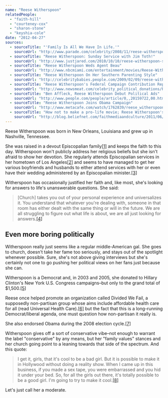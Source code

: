 ```yaml
---
name: "Reese Witherspoon"
relatedPeople:
  - "faith-hill"
  - "courteney-cox"
  - "sharon-stone"
  - "keyshia-cole"
date: "2012-04-27"
sources:
  - sourceTitle: "'Family Is All We Have In Life.'"
    sourceUrl: "http://www.parade.com/celebrity/2008/11/reese-witherspoon.html"
  - sourceTitle: "Reese Witherspoon: Sunday Service with Jim Toth!"
    sourceUrl: "http://www.justjared.com/2010/10/10/reese-witherspoon-sunday-service-with-jim-toth/"
  - sourceTitle: "Reese Witherspoon Weds Agent Beau"
    sourceUrl: "http://www.nbcmiami.com/entertainment/movies/Reese-Witherspoon-Weds-Agent-Beau-118724199.html"
  - sourceTitle: "Reese Witherspoon On Her Southern Parenting Style"
    sourceUrl: "http://celebritybabies.people.com/2009/02/09/reese-witherspoon-on-her-southern-style-parenting-ways/"
  - sourceTitle: "Reese Witherspoon's Federal Campaign Contribution Report"
    sourceUrl: "http://www.newsmeat.com/celebrity_political_donations/Reese_Witherspoon.php"
  - sourceTitle: "Ben Affleck, Reese Witherspoon Debut Political Ads"
    sourceUrl: "http://www.people.com/people/article/0,,20159722,00.html"
  - sourceTitle: "Reese Witherspoon Joins Obama Campaign"
    sourceUrl: "http://www.metacafe.com/watch/1762839/reese_witherspoon_joins_obama_campaign/"
  - sourceTitle: "How not to make a pro-life movie; Reese Witherspoon's positive message @ the MTV awards, and more"
    sourceUrl: "http://blog.beliefnet.com/faithmediaandculture/2011/06/how-not-to-make-a-pro-life-movie-reese-witherspoons-positive-message-the-mtv-awards-and-more.html"
---
```


Reese Witherspoon was born in New Orleans, Louisiana and grew up in Nashville, Tennessee.

She was raised in a devout Episcopalian family<a class="source-citation" href="#http://www.parade.com/celebrity/2008/11/reese-witherspoon.html" title="&apos;Family Is All We Have In Life.&apos;">[1]</a> and keeps the faith to this day. Witherspoon won't publicly address her religious beliefs but she isn't afraid to show her devotion. She regularly attends Episcopalian services in her hometown of Los Angeles<a class="source-citation" href="#http://www.justjared.com/2010/10/10/reese-witherspoon-sunday-service-with-jim-toth/" title="Reese Witherspoon: Sunday Service with Jim Toth!">[2]</a> and seems to have managed to get her various boyfriends and husbands to either attend services with her or even have their wedding administered by an Episcopalian minister.<a class="source-citation" href="#http://www.nbcmiami.com/entertainment/movies/Reese-Witherspoon-Weds-Agent-Beau-118724199.html" title="Reese Witherspoon Weds Agent Beau">[3]</a>

Witherspoon has occasionally justified her faith and, like most, she's looking for answers to life's unanswerable questions. She said:

>[Church] takes you out of your personal experience and universalizes it. You understand that whatever you're dealing with, someone in that room has either dealt with the same thing or will in the future. We are all struggling to figure out what life is about, we are all just looking for answers.<a class="source-citation" href="#http://celebritybabies.people.com/2009/02/09/reese-witherspoon-on-her-southern-style-parenting-ways/" title="Reese Witherspoon On Her Southern Parenting Style">[4]</a>

## Even more boring politically

Witherspoon really just seems like a regular middle-American gal. She goes to church, doesn't take her fame too seriously, and stays out of the spotlight whenever possible. Sure, she's not above giving interviews but she's certainly not one to go pushing her political views on her fans just because she can.

Witherspoon is a Democrat and, in 2003 and 2005, she donated to Hillary Clinton's New York U.S. Congress campaigns–but only to the grand total of $1,500.<a class="source-citation" href="#http://www.newsmeat.com/celebrity_political_donations/Reese_Witherspoon.php" title="Reese Witherspoon&apos;s Federal Campaign Contribution Report">[5]</a>

Reese once helped promote an organization called Divided We Fail, a supposedly non-partisan group whose aims include affordable health care for all (read Universal Health Care).<a class="source-citation" href="#http://www.people.com/people/article/0,,20159722,00.html" title="Ben Affleck, Reese Witherspoon Debut Political Ads">[6]</a> but the fact that this is a long-running Democrat/liberal agenda, one must question how non-partisan it really is.

She also endorsed Obama during the 2008 election cycle.<a class="source-citation" href="#http://www.metacafe.com/watch/1762839/reese_witherspoon_joins_obama_campaign/" title="Reese Witherspoon Joins Obama Campaign">[7]</a>

Witherspoon gives off a sort of conservative vibe–not enough to warrant the label "conservative" by any means, but her "family values" stances and her church going point to a leaning towards that side of the spectrum. And this quote:

>I get it, girls, that it's cool to be a bad girl. But it is possible to make it in Hollywood without doing a reality show. When I came up in this business, if you made a sex tape, you were embarrassed and you hid it under your bed. So, for all the girls out there, it's totally possible to be a good girl. I'm going to try to make it cool.<a class="source-citation" href="#http://blog.beliefnet.com/faithmediaandculture/2011/06/how-not-to-make-a-pro-life-movie-reese-witherspoons-positive-message-the-mtv-awards-and-more.html" title="How not to make a pro-life movie; Reese Witherspoon&apos;s positive message @ the MTV awards, and more">[8]</a>

Let's just call her a moderate.